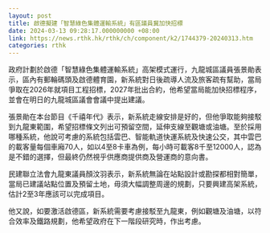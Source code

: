 ```yaml
---
layout: post
title: 啟德擬建「智慧綠色集體運輸系統」有區議員冀加快招標
date: 2024-03-13 09:28:17.000000000 +08:00
link: https://news.rthk.hk/rthk/ch/component/k2/1744379-20240313.htm
categories: rthk
---
```


政府計劃於啟德「智慧綠色集體運輸系統」高架模式運行，九龍城區議員張景勛表示，區內有郵輪碼頭及啟德體育園，新系統對日後疏導人流及旅客疏有幫助，當局爭取在2026年就項目工程招標，2027年批出合約，他希望當局能加快招標程序，並會在明日的九龍城區議會會議中提出建議。

張景勛在本台節目《千禧年代》表示，新系統走線安排是好的，但他爭取能夠接駁到九龍東範圍，希望招標條文列出可預留空間，延伸支線至觀塘或油塘。至於採用哪種系統，他說可考慮的系統包括雲巴、智能軌道快運系統及快速公交，其中雲巴的載客量每個車廂70人，如以4至8卡車為例，每小時可載客8千至12000人，認為是不錯的選擇，但最終仍然視乎供應商提供商及營運商的意向書。

民建聯立法會九龍東議員顏汶羽表示，新系統無論在站點設計或勘探都相對簡單，當局已建議站點位置及預留土地，毋須大幅調整周邊的規劃，只要興建高架系統，估計2至3年應該可以完成項目。

他又說，如要激活啟德區，新系統需要考慮接駁至九龍東，例如觀塘及油塘，以符合效率及鐵路規劃，他希望政府在下一階段研究時，作出考慮。
